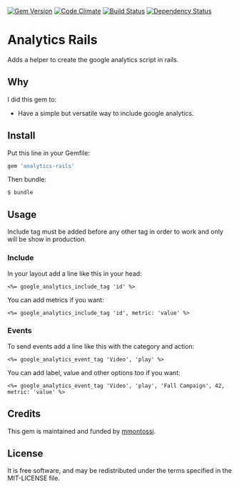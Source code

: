[![Gem Version](https://badge.fury.io/rb/analytics-rails.svg)](http://badge.fury.io/rb/analytics-rails)
[![Code Climate](https://codeclimate.com/github/mmontossi/analytics-rails/badges/gpa.svg)](https://codeclimate.com/github/mmontossi/analytics-rails)
[![Build Status](https://travis-ci.org/mmontossi/analytics-rails.svg)](https://travis-ci.org/mmontossi/analytics-rails)
[![Dependency Status](https://gemnasium.com/mmontossi/analytics-rails.svg)](https://gemnasium.com/mmontossi/analytics-rails)

# Analytics Rails

Adds a helper to create the google analytics script in rails.

## Why

I did this gem to:

- Have a simple but versatile way to include google analytics.

## Install

Put this line in your Gemfile:
```ruby
gem 'analytics-rails'
```

Then bundle:
```
$ bundle
```

## Usage

Include tag must be added before any other tag in order to work and only will be show in production.

### Include

In your layout add a line like this in your head:
```erb
<%= google_analytics_include_tag 'id' %>
```

You can add metrics if you want:
```erb
<%= google_analytics_include_tag 'id', metric: 'value' %>
```

### Events

To send events add a line like this with the category and action:
```erb
<%= google_analytics_event_tag 'Video', 'play' %>
```

You can add label, value and other options too if you want:
```erb
<%= google_analytics_event_tag 'Video', 'play', 'Fall Campaign', 42, metric: 'value' %>
```

## Credits

This gem is maintained and funded by [mmontossi](https://github.com/mmontossi).

## License

It is free software, and may be redistributed under the terms specified in the MIT-LICENSE file.
